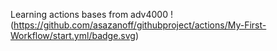 Learning actions bases from adv4000
!(https://github.com/asazanoff/githubproject/actions/My-First-Workflow/start.yml/badge.svg)